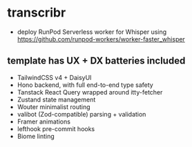 # transcribr

- deploy RunPod Serverless worker for Whisper using https://github.com/runpod-workers/worker-faster_whisper

## template has UX + DX batteries included

- TailwindCSS v4 + DaisyUI
- Hono backend, with full end-to-end type safety
- Tanstack React Query wrapped around itty-fetcher
- Zustand state management
- Wouter minimalist routing
- valibot (Zod-compatible) parsing + validation
- Framer animations
- lefthook pre-commit hooks
- Biome linting
